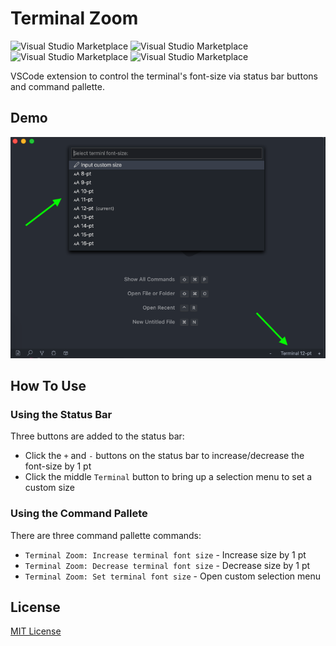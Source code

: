 # Terminal Zoom

![Visual Studio Marketplace](https://vsmarketplacebadge.apphb.com/version-short/trybick.terminal-zoom.svg)
![Visual Studio Marketplace](https://vsmarketplacebadge.apphb.com/rating-short/trybick.terminal-zoom.svg)
![Visual Studio Marketplace](https://vsmarketplacebadge.apphb.com/installs/trybick.terminal-zoom.svg)
![Visual Studio Marketplace](https://vsmarketplacebadge.apphb.com/downloads/trybick.terminal-zoom.svg)

VSCode extension to control the terminal's font-size via status bar buttons and command pallette.

## Demo

![demo](demo.png)

## How To Use

### Using the Status Bar

Three buttons are added to the status bar:

- Click the `+` and `-` buttons on the status bar to increase/decrease the font-size by 1 pt
- Click the middle `Terminal` button to bring up a selection menu to set a custom size

### Using the Command Pallete

There are three command pallette commands:

- `Terminal Zoom: Increase terminal font size` - Increase size by 1 pt
- `Terminal Zoom: Decrease terminal font size` - Decrease size by 1 pt
- `Terminal Zoom: Set terminal font size` - Open custom selection menu

## License

[MIT License](https://github.com/trybick/vscode-terminal-zoom/blob/master/LICENSE)
